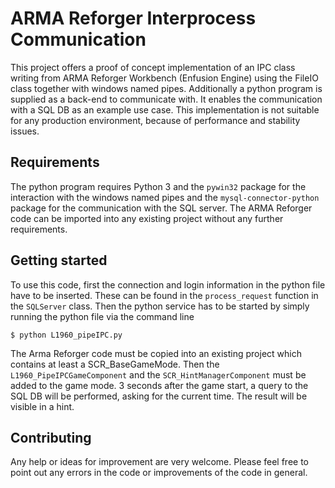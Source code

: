 # ARMA Reforger Interprocess Communication 
This project offers a proof of concept implementation of an IPC class writing from ARMA Reforger Workbench (Enfusion Engine) using the FileIO class together with windows named pipes.
Additionally a python program is supplied as a back-end to communicate with. 
It enables the communication with a SQL DB as an example use case.
This implementation is not suitable for any production environment, because of performance and stability issues.

## Requirements
The python program requires Python 3 and the `pywin32` package for the interaction with the windows named pipes and the `mysql-connector-python` package for the communication with the SQL server.
The ARMA Reforger code can be imported into any existing project without any further requirements.

## Getting started
To use this code, first the connection and login information in the python file have to be inserted. These can be found in the `process_request` function in the `SQLServer` class.
Then the python service has to be started by simply running the python file via the command line
    
    $ python L1960_pipeIPC.py
    
The Arma Reforger code must be copied into an existing project which contains at least a SCR_BaseGameMode.
Then the `L1960_PipeIPCGameComponent` and the `SCR_HintManagerComponent` must be added to the game mode. 
3 seconds after the game start, a query to the SQL DB will be performed, asking for the current time.
The result will be visible in a hint.
 
## Contributing
Any help or ideas for improvement are very welcome. 
Please feel free to point out any errors in the code or improvements of the code in general.
